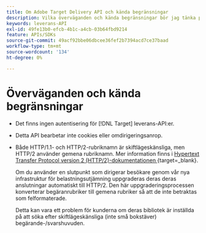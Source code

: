 ```yaml
---
title: Om Adobe Target Delivery API och kända begränsningar
description: Vilka överväganden och kända begränsningar bör jag tänka på när jag använder [!UICONTROL Adobe Target Delivery API]?
keywords: leverans-API
exl-id: 49fe13b0-efcb-4b1c-a4cb-03b64fbd9214
feature: APIs/SDKs
source-git-commit: 49acf92bbe06dbcee36fef2b7394acd7ce37baad
workflow-type: tm+mt
source-wordcount: '134'
ht-degree: 0%

---
```


# Överväganden och kända begränsningar

* Det finns ingen autentisering för [!DNL Target] leverans-API:er.
* Detta API bearbetar inte cookies eller omdirigeringsanrop.
* Både HTTP/1.1- och HTTP/2-rubriknamn är skiftlägeskänsliga, men HTTP/2 använder gemena rubriknamn. Mer information finns i [Hypertext Transfer Protocol version 2 (HTTP/2)-dokumentationen ](https://www.rfc-editor.org/rfc/rfc7540#section-8.1.2){target=_blank}.

  Om du använder en slutpunkt som dirigerar besökare genom vår nya infrastruktur för belastningsutjämning uppgraderas deras deras anslutningar automatiskt till HTTP/2. Den här uppgraderingsprocessen konverterar begäranrubriker till gemena rubriker så att de inte betraktas som felformaterade.

  Detta kan vara ett problem för kunderna om deras bibliotek är inställda på att söka efter skiftlägeskänsliga (inte små bokstäver) begärande-/svarshuvuden.
